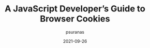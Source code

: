 ---
author: psuranas
date: 2021-09-26
hidden: true
tags:
  - javascript
  - cookies
target_url: https://prateeksurana.me/blog/javascript-developer-guide-to-browser-cookies/
title: A JavaScript Developer’s Guide to Browser Cookies
---